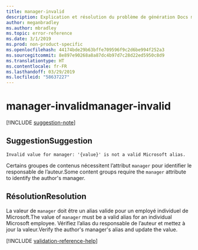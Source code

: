 ```yaml
---
title: manager-invalid
description: Explication et résolution du problème de génération Docs manager-invalid
author: meganbradley
ms.author: mbradley
ms.topic: error-reference
ms.date: 3/1/2019
ms.prod: non-product-specific
ms.openlocfilehash: 44174bde29b63bffe709596f9c2d6be994f252a3
ms.sourcegitcommit: 8e897e90268a8a87dc4b97d7c28d22ed5950c8d9
ms.translationtype: HT
ms.contentlocale: fr-FR
ms.lasthandoff: 03/29/2019
ms.locfileid: "58637227"
---
```

# <a name="manager-invalid"></a><span data-ttu-id="2b643-103">manager-invalid</span><span class="sxs-lookup"><span data-stu-id="2b643-103">manager-invalid</span></span>

[!INCLUDE [suggestion-note](includes/suggestion-note.md)]

## <a name="suggestion"></a><span data-ttu-id="2b643-104">Suggestion</span><span class="sxs-lookup"><span data-stu-id="2b643-104">Suggestion</span></span>

`Invalid value for manager: '{value}' is not a valid Microsoft alias.`

<span data-ttu-id="2b643-105">Certains groupes de contenus nécessitent l’attribut `manager` pour identifier le responsable de l’auteur.</span><span class="sxs-lookup"><span data-stu-id="2b643-105">Some content groups require the `manager` attribute to identify the author's manager.</span></span>

## <a name="resolution"></a><span data-ttu-id="2b643-106">Résolution</span><span class="sxs-lookup"><span data-stu-id="2b643-106">Resolution</span></span>

<span data-ttu-id="2b643-107">La valeur de `manager` doit être un alias valide pour un employé individuel de Microsoft.</span><span class="sxs-lookup"><span data-stu-id="2b643-107">The value of `manager` must be a valid alias for an individual Microsoft employee.</span></span> <span data-ttu-id="2b643-108">Vérifiez l’alias du responsable de l’auteur et mettez à jour la valeur.</span><span class="sxs-lookup"><span data-stu-id="2b643-108">Verify the author's manager's alias and update the value.</span></span>

<!--make sure to add this file to your includes folder and verify the path-->
[!INCLUDE [validation-reference-help](includes/validation-reference-help.md)]
